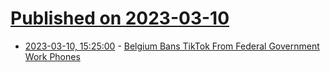 # [Published on 2023-03-10](index.md)

* [2023-03-10, 15:25:00](https://tech.slashdot.org/story/23/03/10/1518257/belgium-bans-tiktok-from-federal-government-work-phones?utm_source=rss1.0mainlinkanon&utm_medium=feed) - [Belgium Bans TikTok From Federal Government Work Phones](https://tech.slashdot.org/story/23/03/10/1518257/belgium-bans-tiktok-from-federal-government-work-phones?utm_source=rss1.0mainlinkanon&utm_medium=feed)
